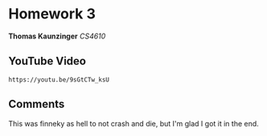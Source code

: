 # Homework 3
**Thomas Kaunzinger**
*CS4610*

## YouTube Video
`https://youtu.be/9sGtCTw_ksU`

## Comments
This was finneky as hell to not crash and die, but I'm glad I got it in the end.
